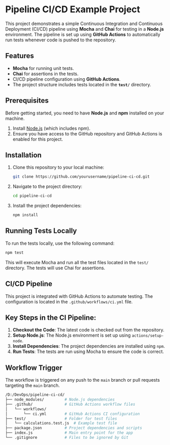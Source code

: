 # Pipeline CI/CD Example Project

This project demonstrates a simple Continuous Integration and Continuous Deployment (CI/CD) pipeline using **Mocha** and **Chai** for testing in a **Node.js** environment. The pipeline is set up using **GitHub Actions** to automatically run tests whenever code is pushed to the repository.

## Features

- **Mocha** for running unit tests.
- **Chai** for assertions in the tests.
- CI/CD pipeline configuration using **GitHub Actions**.
- The project structure includes tests located in the **`test/`** directory.

## Prerequisites

Before getting started, you need to have **Node.js** and **npm** installed on your machine.

1. Install [Node.js](https://nodejs.org/) (which includes npm).
2. Ensure you have access to the GitHub repository and GitHub Actions is enabled for this project.

## Installation

1. Clone this repository to your local machine:

   ```bash
   git clone https://github.com/yourusername/pipeline-ci-cd.git

2. Navigate to the project directory:

   ```bash
   cd pipeline-ci-cd

3. Install the project dependencies:

   ```bash
   npm install

## Running Tests Locally

To run the tests locally, use the following command: 

````bash
npm test
````

This will execute Mocha and run all the test files located in the `test/` directory. The tests will use Chai for assertions.

## CI/CD Pipeline

This project is integrated with GitHub Actions to automate testing. The configuration is located in the `.github/workflows/ci.yml` file.

## Key Steps in the CI Pipeline:

1. **Checkout the Code**: The latest code is checked out from the repository.
2. **Setup Node.js**: The Node.js environment is set up using `actions/setup-node`.
3. **Install Dependencies**: The project dependencies are installed using `npm`.
4. **Run Tests**: The tests are run using Mocha to ensure the code is correct.

## Workflow Trigger

The workflow is triggered on any push to the `main` branch or pull requests targeting the `main` branch.

```bash
/D:/DevOps/pipeline-ci-cd/
├── node_modules/         # Node.js dependencies
├── .github/              # GitHub Actions workflow files
│   └── workflows/
│       └── ci.yml        # GitHub Actions CI configuration
├── test/                 # Folder for test files
│   └── calculations.test.js  # Example test file
├── package.json          # Project dependencies and scripts
├── index.js              # Main entry point for the app
└── .gitignore            # Files to be ignored by Git
```
